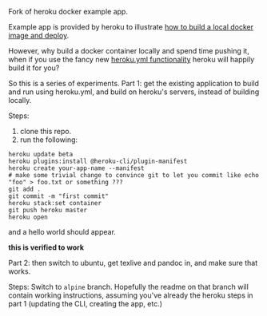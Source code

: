 Fork of heroku docker example app.

Example app is provided by heroku to illustrate [how to build a local docker image and deploy](https://devcenter.heroku.com/articles/container-registry-and-runtime).

However, why build a docker container locally and spend time pushing it, when if you use the fancy new [heroku.yml functionality](https://devcenter.heroku.com/articles/docker-builds-heroku-yml) heroku will happily build it for you?  

So this is a series of experiments.  Part 1: get the existing application to build and run using heroku.yml, and build on heroku's servers, instead of building locally. 

Steps: 

1.  clone this repo.
2.  run the following: 

```
heroku update beta
heroku plugins:install @heroku-cli/plugin-manifest
heroku create your-app-name --manifest
# make some trivial change to convince git to let you commit like echo "foo" > foo.txt or something ???
git add .
git commit -m "first commit"
heroku stack:set container
git push heroku master
heroku open
```

and a hello world should appear.

**this is verified to work**

Part 2: then switch to ubuntu, get texlive and pandoc in, and make sure that works.

Steps: 
Switch to `alpine` branch.
Hopefully the readme on that branch will contain working instructions, assuming you've already the heroku steps in part 1 (updating the CLI, creating the app, etc.)


